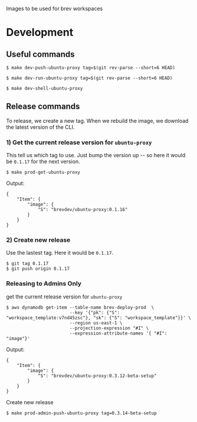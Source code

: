 Images to be used for brev workspaces


# Development

## Useful commands

```
$ make dev-push-ubuntu-proxy tag=$(git rev-parse --short=6 HEAD)
```

```
$ make dev-run-ubuntu-proxy tag=$(git rev-parse --short=6 HEAD)
```

```
$ make dev-shell-ubuntu-proxy
```

## Release commands

To release, we create a new tag. When we rebuild the image, we download the latest version of the CLI.

### 1) Get the current release version for `ubuntu-proxy`

This tell us which tag to use. Just bump the version up -- so here it would be `0.1.17` for the next version.

```
$ make prod-get-ubuntu-proxy

```

Output:

```
{
    "Item": {
        "image": {
            "S": "brevdev/ubuntu-proxy:0.1.16"
        }
    }
}

```

### 2) Create new release

Use the lastest tag. Here it would be `0.1.17`.

```
$ git tag 0.1.17
$ git push origin 0.1.17
```

### Releasing to Admins Only

get the current release version for `ubuntu-proxy`

```
$ aws dynamodb get-item --table-name brev-deploy-prod  \
                        --key '{"pk": {"S": "workspace_template:v7nd45zsc"}, "sk": {"S": "workspace_template"}}' \
                        --region us-east-1 \
                        --projection-expression "#I" \
                        --expression-attribute-names '{ "#I": "image"}'

```

Output:

```
{
    "Item": {
        "image": {
            "S": "brevdev/ubuntu-proxy:0.3.12-beta-setup"
        }
    }
}
```

Create new release

```
$ make prod-admin-push-ubuntu-proxy tag=0.3.14-beta-setup
```
